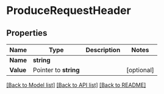 # ProduceRequestHeader

## Properties

Name | Type | Description | Notes
------------ | ------------- | ------------- | -------------
**Name** | **string** |  | 
**Value** | Pointer to **string** |  | [optional] 

[[Back to Model list]](../README.md#documentation-for-models) [[Back to API list]](../README.md#documentation-for-api-endpoints) [[Back to README]](../README.md)


